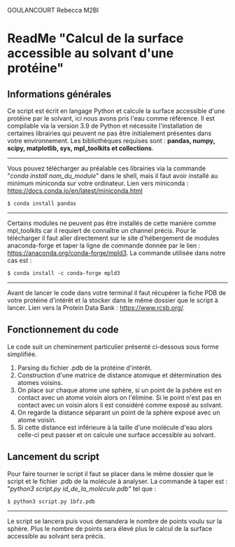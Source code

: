 GOULANCOURT Rebecca M2BI
# ReadMe "Calcul de la surface accessible au solvant d'une protéine"

## Informations générales

Ce script est écrit en langage Python et calcule la surface accessible d'une protéine par le solvant, ici nous avons pris l'eau comme référence. 
Il est compilable via la version 3.9 de Python et nécessite l'installation de certaines librairies qui peuvent ne pas être initialement présentes dans votre environnement.
Les bibliothèques requises sont : **pandas, numpy, scipy, matplotlib, sys, mpl_toolkits et collections**.
***
Vous pouvez télécharger au préalable ces librairies via la commande "*conda install nom_du_module*" dans le shell, mais il faut avoir installé au minimum miniconda sur votre ordinateur.
Lien vers miniconda : https://docs.conda.io/en/latest/miniconda.html

```
$ conda install pandas
```
***
Certains modules ne peuvent pas être installés de cette manière comme mpl_toolkits car il requiert de connaître un channel précis.
Pour le télécharger il faut aller directement sur le site d'hébergement de modules anaconda-forge et taper la ligne de commande donnée par le lien : https://anaconda.org/conda-forge/mpld3. La commande utilisée dans notre cas est :
```
$ conda install -c conda-forge mpld3
```
***
Avant de lancer le code dans votre terminal il faut récupérer la fiche PDB de votre protéine d'intérêt et la stocker dans le même dossier que le script à lancer.
Lien vers la Protein Data Bank : https://www.rcsb.org/.

## Fonctionnement du code

Le code suit un cheminement particulier présenté ci-dessous sous forme simplifiée.
1. Parsing du fichier .pdb de la protéine d'intérêt.
2. Construction d'une matrice de distance atomique et détermination des atomes voisins.
3. On place sur chaque atome une sphère, si un point de la pshère est en contact avec un atome voisin alors on l'élimine. Si le point n'est pas en contact avec un voisin alors il est considéré comme exposé au solvant.
4. On regarde la distance séparant un point de la sphère exposé avec un atome voisin.
5. Si cette distance est inférieure à la taille d'une molécule d'eau alors celle-ci peut passer et on calcule une surface accessible au solvant.

## Lancement du script

Pour faire tourner le script il faut se placer dans le même dossier que le script et le fichier .pdb de la molécule à analyser. La commande à taper est : "*python3 script.py id_de_la_molécule.pdb*" tel que :
```
$ python3 script.py 1bfz.pdb
```
***
Le script se lancera puis vous demandera le nombre de points voulu sur la sphère. Plus le nombre de points sera élevé plus le calcul de la surface accessible au solvant sera précis.





